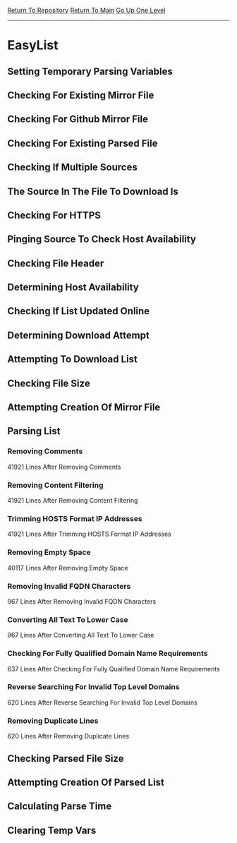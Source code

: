 [Return To Repository](https://github.com/deathbybandaid/piholeparser/)
[Return To Main](https://github.com/deathbybandaid/piholeparser/blob/master/RecentRunLogs/Mainlog.md)
[Go Up One Level](https://github.com/deathbybandaid/piholeparser/blob/master/RecentRunLogs/TopLevelScripts/30-Processing-Blacklists.md)
____________________________________
# EasyList
## Setting Temporary Parsing Variables
## Checking For Existing Mirror File
## Checking For Github Mirror File
## Checking For Existing Parsed File
## Checking If Multiple Sources
## The Source In The File To Download Is
## Checking For HTTPS
## Pinging Source To Check Host Availability
## Checking File Header
## Determining Host Availability
## Checking If List Updated Online
## Determining Download Attempt
## Attempting To Download List
## Checking File Size
## Attempting Creation Of Mirror File
## Parsing List
### Removing Comments
41921 Lines After Removing Comments
### Removing Content Filtering
41921 Lines After Removing Content Filtering
### Trimming HOSTS Format IP Addresses
41921 Lines After Trimming HOSTS Format IP Addresses
### Removing Empty Space
40117 Lines After Removing Empty Space
### Removing Invalid FQDN Characters
967 Lines After Removing Invalid FQDN Characters
### Converting All Text To Lower Case
967 Lines After Converting All Text To Lower Case
### Checking For Fully Qualified Domain Name Requirements
637 Lines After Checking For Fully Qualified Domain Name Requirements
### Reverse Searching For Invalid Top Level Domains
620 Lines After Reverse Searching For Invalid Top Level Domains
### Removing Duplicate Lines
620 Lines After Removing Duplicate Lines
## Checking Parsed File Size
## Attempting Creation Of Parsed List
## Calculating Parse Time
## Clearing Temp Vars
